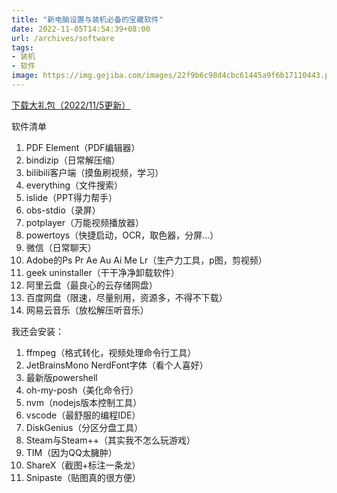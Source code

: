 ```yaml
---
title: "新电脑设置与装机必备的宝藏软件"
date: 2022-11-05T14:54:39+08:00
url: /archives/software
tags: 
- 装机
- 软件
image: https://img.gejiba.com/images/22f9b6c98d4cbc61445a9f6b17110443.png
---
```


[下载大礼包（2022/11/5更新）](https://www.aliyundrive.com/s/UibA8yHJLAs)

软件清单
1. PDF Element（PDF编辑器）
2. bindizip（日常解压缩）
3. bilibili客户端（摸鱼刷视频，学习）
4. everything（文件搜索）
5. islide（PPT得力帮手）
6. obs-stdio（录屏）
7. potplayer（万能视频播放器）
8.  powertoys（快捷启动，OCR，取色器，分屏...）
9.  微信（日常聊天）
10. Adobe的Ps Pr Ae Au Ai Me Lr（生产力工具，p图，剪视频）
11. geek uninstaller（干干净净卸载软件）
12. 阿里云盘（最良心的云存储网盘）
13. 百度网盘（限速，尽量别用，资源多，不得不下载）
14. 网易云音乐（放松解压听音乐）

我还会安装：
1. ffmpeg（格式转化，视频处理命令行工具）
2. JetBrainsMono NerdFont字体（看个人喜好）
3. 最新版powershell
4. oh-my-posh（美化命令行）
5. nvm（nodejs版本控制工具）
6. vscode（最舒服的编程IDE）
7. DiskGenius（分区分盘工具）
8. Steam与Steam++（其实我不怎么玩游戏）
9. TIM（因为QQ太臃肿）
10. ShareX（截图+标注一条龙）
11. Snipaste（贴图真的很方便）
